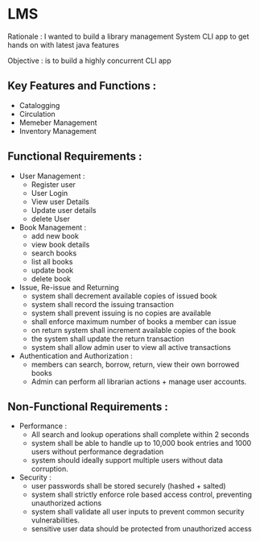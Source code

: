 # LMS

Rationale : I wanted to build a library management System CLI app to get hands on with latest java features

Objective : is to build a highly concurrent CLI app 

## Key Features and Functions :
 - Catalogging
 - Circulation
 - Memeber Management
 - Inventory Management

## Functional Requirements :
- User Management :
    - Register user
    - User Login
    - View user Details
    - Update user details
    - delete User
- Book Management :
  - add new book
  - view book details
  - search books
  - list all books
  - update book
  - delete book
- Issue, Re-issue and Returning
  - system shall decrement available copies of issued book
  - system shall record the issuing transaction
  - system shall prevent issuing is no copies are available
  - shall enforce maximum number of books a member can issue
  - on return system shall increment available copies of the book
  - the system shall update the return transaction
  - system shall allow admin user to view all active transactions
- Authentication and Authorization :
  - members can search, borrow, return, view their own borrowed books
  - Admin can perform all librarian actions + manage user accounts.

## Non-Functional Requirements :
- Performance : 
  - All search and lookup operations shall complete within 2 seconds
  - system shall be able to handle up to 10,000 book entries and 1000 users without performance degradation
  - system should ideally support multiple users without data corruption.
- Security : 
  - user passwords shall be stored securely (hashed + salted)
  - system shall strictly enforce role based access control, preventing unauthorized actions
  - system shall validate all user inputs to prevent common security vulnerabilities.
  - sensitive user data should be protected from unauthorized access




